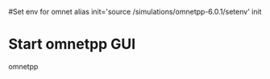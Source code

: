 #Set env for omnet
alias init='source /simulations/omnetpp-6.0.1/setenv'
init

# Start omnetpp GUI
omnetpp